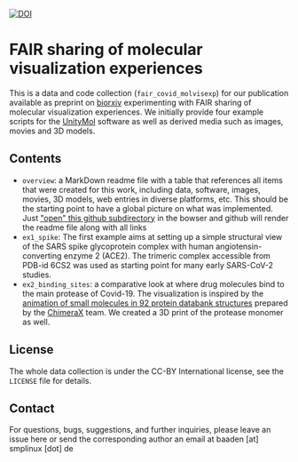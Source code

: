 [![DOI](https://zenodo.org/badge/289968174.svg)](https://zenodo.org/badge/latestdoi/289968174)

# FAIR sharing of molecular visualization experiences

This is a data and code collection (`fair_covid_molvisexp`) for our publication available as preprint on [biorxiv](dx.doi.org/10.1101/2020.08.27.270140) experimenting with FAIR sharing of molecular visualization experiences. We initially provide four example scripts for the [UnityMol](http://unitymol.sourceforge.net) software as well as derived media such as images, movies and 3D models.

## Contents

- `overview`: a MarkDown readme file with a table that references all items that were created for this work, including data, software, images, movies, 3D models, web entries in diverse platforms, etc. This should be the starting point to have a global picture on what was implemented. Just ["open" this github subdirectory](https://github.com/bam93/fair_covid_molvisexp/tree/master/overview) in the bowser and github will render the readme file along with all links
- `ex1_spike`: The first example aims at setting up a simple structural view of the SARS spike glycoprotein  complex with human angiotensin-converting enzyme 2 (ACE2). The trimeric complex accessible from PDB-id 6CS2 was used as starting point for many early SARS-CoV-2 studies.
- `ex2_binding_sites`: a comparative look at where drug molecules bind to the main protease of Covid-19. The visualization is inspired by the [animation of small molecules in 92 protein databank structures](https://www.rbvi.ucsf.edu/chimerax/data/sars-protease-may2020/) prepared by the [ChimeraX](https://www.cgl.ucsf.edu/chimerax/) team. We created a 3D print of the protease monomer as well.

## License

The whole data collection is under the CC-BY International license, see the `LICENSE` file for details.

## Contact

For questions, bugs, suggestions, and further inquiries, please leave an issue here or send the corresponding author an email at baaden [at] smplinux [dot] de
